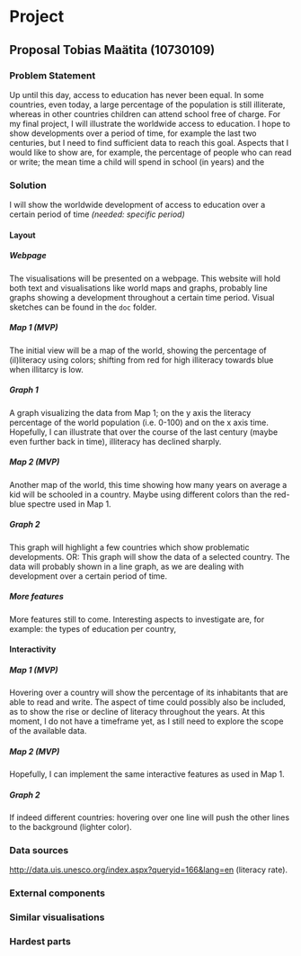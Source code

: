 # Project
## Proposal Tobias Maätita (10730109)


### Problem Statement
Up until this day, access to education has never been equal. In some countries, even today, a large percentage of the population is still illiterate, whereas in other countries children can attend school free of charge. 
For my final project, I will illustrate the worldwide access to education. I hope to show developments over a period of time, for example the last two centuries, but I need to find sufficient data to reach this goal.
Aspects that I would like to show are, for example, the percentage of people who can read or write; the mean time a child will spend in school (in years) and the 


### Solution
I will show the worldwide development of access to education over a certain period of time *(needed: specific period)*


#### Layout

##### Webpage
The visualisations will be presented on a webpage. This website will hold both text and visualisations like world maps and graphs, probably line graphs showing a development throughout a certain time period. Visual sketches can be found in the `doc` folder. 


##### Map 1 (MVP)
The initial view will be a map of the world, showing the percentage of (il)literacy using colors; shifting from red for high illiteracy towards blue when illitarcy is low. 


##### Graph 1
A graph visualizing the data from Map 1; on the y axis the literacy percentage of the world population (i.e. 0-100) and on the x axis time. Hopefully, I can illustrate that over the course of the last century (maybe even further back in time), illiteracy has declined sharply.


##### Map 2 (MVP)
Another map of the world, this time showing how many years on average a kid will be schooled in a country. Maybe using different colors than the red-blue spectre used in Map 1.


##### Graph 2 
This graph will highlight a few countries which show problematic developments. OR: This graph will show the data of a selected country. The data will probably shown in a line graph, as we are dealing with development over a certain period of time. 


##### More features
More features still to come. Interesting aspects to investigate are, for example: the types of education per country, 


#### Interactivity

##### Map 1  (MVP)
Hovering over a country will show the percentage of its inhabitants that are able to read and write. 
The aspect of time could possibly also be included, as to show the rise or decline of literacy throughout the years. 
At this moment, I do not have a timeframe yet, as I still need to explore the scope of the available data. 

##### Map 2 (MVP)
Hopefully, I can implement the same interactive features as used in Map 1. 

##### Graph 2 
If indeed different countries: hovering over one line will push the other lines to the background (lighter color).


### Data sources
http://data.uis.unesco.org/index.aspx?queryid=166&lang=en (literacy rate).  


### External components


### Similar visualisations


### Hardest parts












